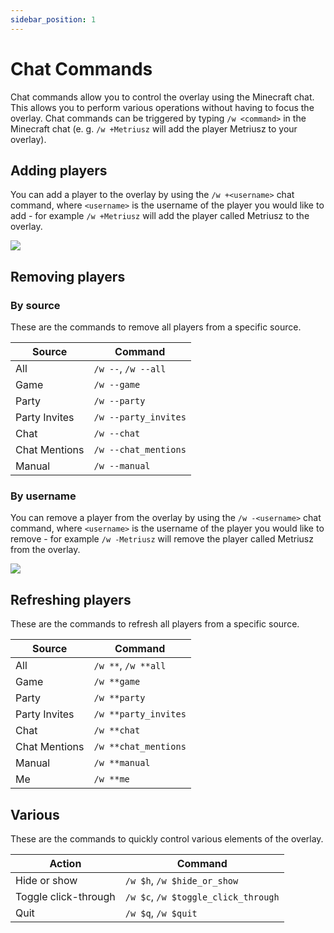 ```yaml
---
sidebar_position: 1
---
```


# Chat Commands

Chat commands allow you to control the overlay using the Minecraft chat. This allows you to perform various
operations without having to focus the overlay. Chat commands can be triggered by typing `/w <command>` in the
Minecraft chat (e. g. `/w +Metriusz` will add the player Metriusz to your overlay).

## Adding players

You can add a player to the overlay by using the `/w +<username>` chat command, where `<username>` is the username
of the player you would like to add - for example `/w +Metriusz` will add the player called Metriusz to the overlay.

![](/img/docs/overlay/features/chat-commands/adding-players.png)

## Removing players

### By source

These are the commands to remove all players from a specific source.

| Source        | Command              |
|---------------|----------------------|
| All           | `/w --`, `/w --all`  |
| Game          | `/w --game`          |
| Party         | `/w --party`         |
| Party Invites | `/w --party_invites` |
| Chat          | `/w --chat`          |
| Chat Mentions | `/w --chat_mentions` |
| Manual        | `/w --manual`        |

### By username

You can remove a player from the overlay by using the `/w -<username>` chat command, where `<username>` is the
username of the player you would like to remove - for example `/w -Metriusz` will remove the player called Metriusz
from the overlay.

![](/img/docs/overlay/features/chat-commands/removing-players-by-username.png)

## Refreshing players

These are the commands to refresh all players from a specific source.

| Source        | Command              |
|---------------|----------------------|
| All           | `/w **`, `/w **all`  |
| Game          | `/w **game`          |
| Party         | `/w **party`         |
| Party Invites | `/w **party_invites` |
| Chat          | `/w **chat`          |
| Chat Mentions | `/w **chat_mentions` |
| Manual        | `/w **manual`        |
| Me            | `/w **me`            |

## Various

These are the commands to quickly control various elements of the overlay.

| Action               | Command                             |
|----------------------|-------------------------------------|
| Hide or show         | `/w $h`, `/w $hide_or_show`         |
| Toggle click-through | `/w $c`, `/w $toggle_click_through` |
| Quit                 | `/w $q`, `/w $quit`                 |
